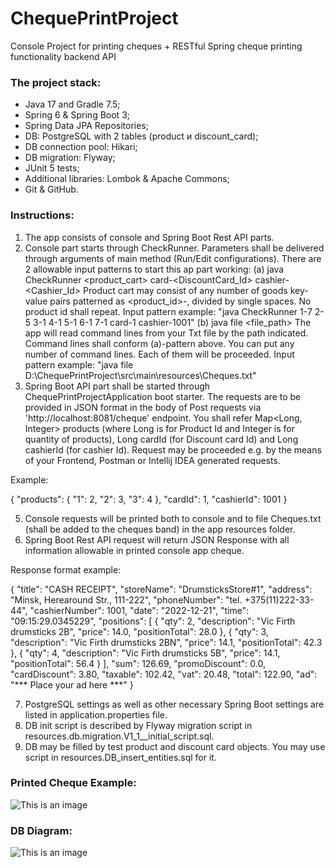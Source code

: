 # ChequePrintProject

Console Project for printing cheques + RESTful Spring cheque printing functionality backend API

### The project stack:

- Java 17 and Gradle 7.5;
- Spring 6 & Spring Boot 3;
- Spring Data JPA Repositories;
- DB: PostgreSQL with 2 tables (product и discount_card);
- DB connection pool: Hikari;
- DB migration: Flyway;
- JUnit 5 tests;
- Additional libraries: Lombok & Apache Commons;
- Git & GitHub.

### Instructions:

1) The app consists of console and Spring Boot Rest API parts.
2) Console part starts through CheckRunner. Parameters shall
   be delivered through arguments of main method (Run/Edit configurations). There are 2 allowable input patterns to
   start this ap part working:
   (a) java CheckRunner <product_cart> card-<DiscountCard_Id> cashier-<Cashier_Id>
   Product cart may consist of any number of goods key-value pairs patterned as <product_id>-<quantity>, divided by
   single spaces. No product id shall repeat.
   Input pattern example: "java CheckRunner 1-7 2-5 3-1 4-1 5-1 6-1 7-1 card-1 cashier-1001"
   (b) java file <file_path>
   The app will read command lines from your Txt file by the path indicated. Command lines shall conform (a)-pattern
   above. You can put any number of command lines. Each of them will be proceeded.
   Input pattern example: "java file D:\ChequePrintProject\src\main\resources\Cheques.txt"
3) Spring Boot API part shall be started through ChequePrintProjectApplication boot starter. The requests are to be
   provided in JSON format in the body of Post requests via 'http://localhost:8081/cheque' endpoint.
   You shall refer Map<Long, Integer> products (where Long is for Product Id and Integer is for quantity of products),
   Long cardId (for Discount card Id) and Long cashierId (for cashier Id). Request may be proceeded e.g. by the means of
   your Frontend, Postman or Intellij IDEA generated requests.

Example:

{
"products": {
"1": 2,
"2": 3,
"3": 4
},
"cardId": 1,
"cashierId": 1001
}

5) Console requests will be printed both to console and to file Cheques.txt (shall be added to the cheques band) in the
   app resources folder.
6) Spring Boot Rest API request will return JSON Response with all information allowable in printed console app cheque.

Response format example:

{
"title": "CASH RECEIPT",
"storeName": "DrumsticksStore#1",
"address": "Minsk, Herearound Str., 111-222",
"phoneNumber": "tel. +375(11)222-33-44",
"cashierNumber": 1001,
"date": "2022-12-21",
"time": "09:15:29.0345229",
"positions": [
{
"qty": 2,
"description": "Vic Firth drumsticks 2B",
"price": 14.0,
"positionTotal": 28.0
},
{
"qty": 3,
"description": "Vic Firth drumsticks 2BN",
"price": 14.1,
"positionTotal": 42.3
},
{
"qty": 4,
"description": "Vic Firth drumsticks 5B",
"price": 14.1,
"positionTotal": 56.4
}
],
"sum": 126.69,
"promoDiscount": 0.0,
"cardDiscount": 3.80,
"taxable": 102.42,
"vat": 20.48,
"total": 122.90,
"ad": "*** Place your ad here ***"
}

7) PostgreSQL settings as well as other necessary Spring Boot settings are listed in application.properties file.
8) DB init script is described by Flyway migration script in resources.db.migration.V1_1__initial_script.sql.
9) DB may be filled by test product and discount card objects. You may use script in resources.DB_insert_entities.sql
   for it.

### Printed Cheque Example:
![This is an image](https://ibb.co/SXFv42X)

### DB Diagram:
![This is an image](https://ibb.co/z8g3Wfj)
